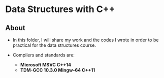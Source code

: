 # Data Structures with C++
## About
- In this folder, I will share my work and the codes I wrote in order to be practical for the data structures course.

- Compilers and standards are:
  - **Microsoft MSVC C++14**
  - **TDM-GCC 10.3.0 Mingw-64 C++11**
